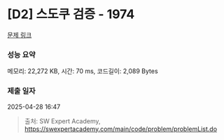 # [D2] 스도쿠 검증 - 1974 

[문제 링크](https://swexpertacademy.com/main/code/problem/problemDetail.do?contestProbId=AV5Psz16AYEDFAUq) 

### 성능 요약

메모리: 22,272 KB, 시간: 70 ms, 코드길이: 2,089 Bytes

### 제출 일자

2025-04-28 16:47



> 출처: SW Expert Academy, https://swexpertacademy.com/main/code/problem/problemList.do